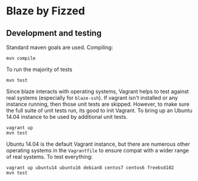 Blaze by Fizzed
=======================================

## Development and testing

Standard maven goals are used.  Compiling:

    mvn compile

To run the majority of tests

    mvn test

Since blaze interacts with operating systems, Vagrant helps to test against
real systems (especially for `blaze-ssh`).  If vagrant isn't installed or any
instance running, then those unit tests are skipped.  However, to make sure
the full suite of unit tests run, its good to init Vagrant.  To bring up an
Ubuntu 14.04 instance to be used by additional unit tests.

    vagrant up
    mvn test

Ubuntu 14.04 is the default Vagrant instance, but there are numerous other
operating systems in the `Vagrantfile` to ensure compat with a wider range of
real systems.  To test everything:

    vagrant up ubuntu14 ubuntu16 debian8 centos7 centos6 freebsd102
    mvn test
